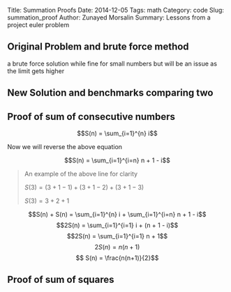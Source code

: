 Title: Summation Proofs
Date: 2014-12-05
Tags: math
Category: code
Slug: summation_proof
Author: Zunayed Morsalin
Summary: Lessons from a project euler problem


## Original Problem and brute force method
a brute force solution while fine for small numbers but will be an issue as the limit gets higher

## New Solution and benchmarks comparing two

## Proof of sum of consecutive numbers 

$$S(n) = \sum_{i=1}^{n} i$$

Now we will reverse the above equation

$$S(n) = \sum_{i=1}^{i=n} n + 1 - i$$
> An example of the above line for clarity
>
> $S(3) = (3 + 1 - 1) + (3 + 1 - 2) + (3 + 1 - 3)$
>
> $S(3) = 3 + 2 + 1$

$$S(n) + S(n) = \sum_{i=1}^{n} i + \sum_{i=1}^{i=n} n + 1 - i$$
$$2S(n) = \sum_{i=1}^{i=1} i + (n + 1 - i)$$
$$2S(n) = \sum_{i=1}^{i=1} n + 1$$
$$2S(n) = n(n + 1)$$
$$ S(n) = \frac{n(n+1)}{2}$$ 

## Proof of sum of squares


